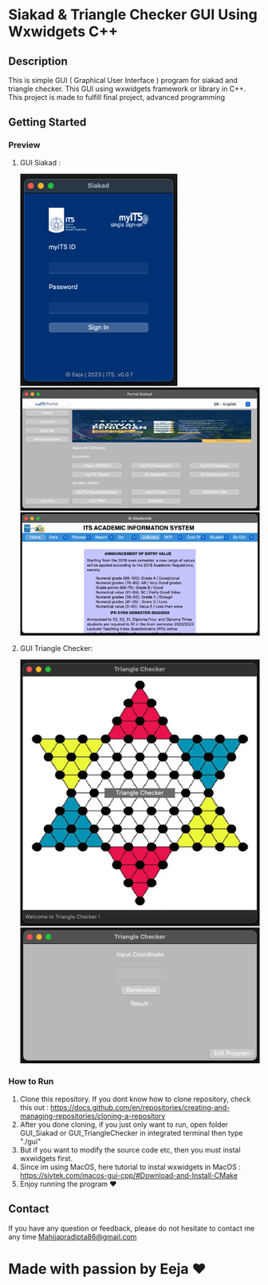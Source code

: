 # Siakad & Triangle Checker GUI Using Wxwidgets C++

## Description

This is simple GUI ( Graphical User Interface ) program for siakad and triangle checker. This GUI using wxwidgets framework or library in C++. This project is made to fulfill final project, advanced programming

## Getting Started

### Preview

1. GUI Siakad :

   ![SSSiakad1](/img_ext/SSSiakad1.png)
   ![SSSiakad2](/img_ext/SSSiakad2.png)
   ![SSSiakad3](/img_ext/SSSiakad3.png)

2. GUI Triangle Checker:

   ![SSTriangle1](img_ext/SSTriangle1.png)
   ![SSTriangle2](img_ext/SSTriangle2.png)

### How to Run

1. Clone this repository. If you dont know how to clone repository, check this out : https://docs.github.com/en/repositories/creating-and-managing-repositories/cloning-a-repository
2. After you done cloning, if you just only want to run, open folder GUI_Siakad or GUI_TriangleChecker in integrated terminal then type "./gui"
3. But if you want to modify the source code etc, then you must instal wxwidgets first.
4. Since im using MacOS, here tutorial to instal wxwidgets in MacOS : https://siytek.com/macos-gui-cpp/#Download-and-Install-CMake
5. Enjoy running the program ❤️

## Contact

If you have any question or feedback, please do not hesitate to contact me any time
Mahijapradipta86@gmail.com

# Made with passion by Eeja ❤️

